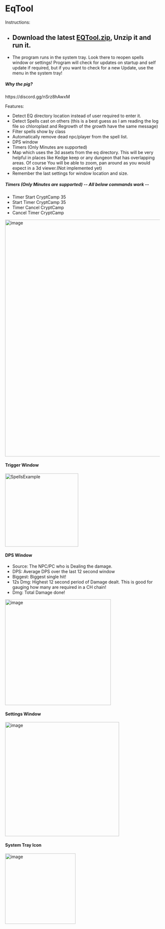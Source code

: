 # EqTool

Instructions:
<ul>
<li>
<h2>Download the latest <a href="https://github.com/smasherprog/EqTool/releases/download/1.0.1.661/EQTool_1.0.1.633.zip">EQTool.zip</a>, Unzip it and run it.</h2>
</li>
<li>The program runs in the system tray. Look there to reopen spells window or settings! Program will check for updates on startup and self update if required, but if you want to check for a new Update, use the menu in the system tray!</li>
</ul>
<h5>Why the pig?</h5>
<p>https://discord.gg/nSrz8hAwxM</p>
Features:
<br/>
<ul>
<li>Detect EQ directory location instead of user required to enter it.</li> 
<li>Detect Spells cast on others (this is a best guess as I am reading the log file so chloroplast and Regrowth of the growth have the same message)</li>
<li>Filter spells show by class</li> 
<li>Automatically remove dead npc/player from the spell list.</li>
<li>DPS window</li>
<li>Timers (Only Minutes are supported)</li>
<li>Map which uses the 3d assets from the eq directory. This will be very helpful in places like Kedge keep or any dungeon that has overlapping areas. Of course You will be able to zoom, pan around as you would expect in a 3d viewer.(Not implemented yet)</li>
<li>Remember the last settings for window location and size.</li>
</ul>
<h5>Timers (Only Minutes are supported) -- All below commands work --</h5>
<ul>
<li>Timer Start CryptCamp 35</li>
<li>Start Timer CryptCamp 35</li>
<li>Timer Cancel CryptCamp</li>
<li>Cancel Timer CryptCamp</li>
</ul>
<img width="770" alt="image" src="https://user-images.githubusercontent.com/3393733/203874001-151ee3ab-4610-4cea-80e9-f5d727b74979.png">
<h4>Trigger Window</h4>
<img width="238" alt="SpellsExample" src="https://user-images.githubusercontent.com/3393733/203874211-8ecfa5f3-9e2a-49e5-8584-c7223844d85a.png">
<h4>DPS Window</h4>
<ul>
  <li>Source: The NPC/PC who is Dealing the damage.</li>
   <li>DPS: Average DPS over the last 12 second window</li>
   <li>Biggest: Biggest single hit!</li>
   <li>12s Dmg: Highest 12 second period of Damage dealt. This is good for gauging how many are required in a CH chain!</li>
   <li>Dmg: Total Damage done!</li>
</ul>
<img width="344" alt="image" src="https://user-images.githubusercontent.com/3393733/206924284-f4f32fca-76b9-4835-8c26-0aa01e4cc61a.png"> 
<h4>Settings Window</h4>
<img width="371" alt="image" src="https://user-images.githubusercontent.com/3393733/203874278-60c99f84-c455-40e2-a96f-c56d7151f5a4.png">
<h4>System Tray Icon</h4>
<img width="229" alt="image" src="https://user-images.githubusercontent.com/3393733/206924345-54cfa14c-b0d8-4e37-bb9a-1cb2a6e902c9.png">



